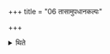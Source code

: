 +++
title = "06 तासामुपधानकल्पः"

+++

<details><summary>थिते</summary>

तासामुपधानकल्पः ६
</details>
